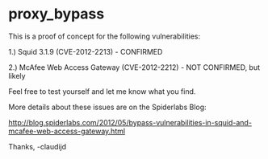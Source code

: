 proxy_bypass
============

This is a proof of concept for the following vulnerabilities:

1.) Squid 3.1.9 (CVE-2012-2213) - CONFIRMED

2.) McAfee Web Access Gateway (CVE-2012-2212) - NOT CONFIRMED, but likely


Feel free to test yourself and let me know what you find.

More details about these issues are on the Spiderlabs Blog:

http://blog.spiderlabs.com/2012/05/bypass-vulnerabilities-in-squid-and-mcafee-web-access-gateway.html

Thanks,
-claudijd